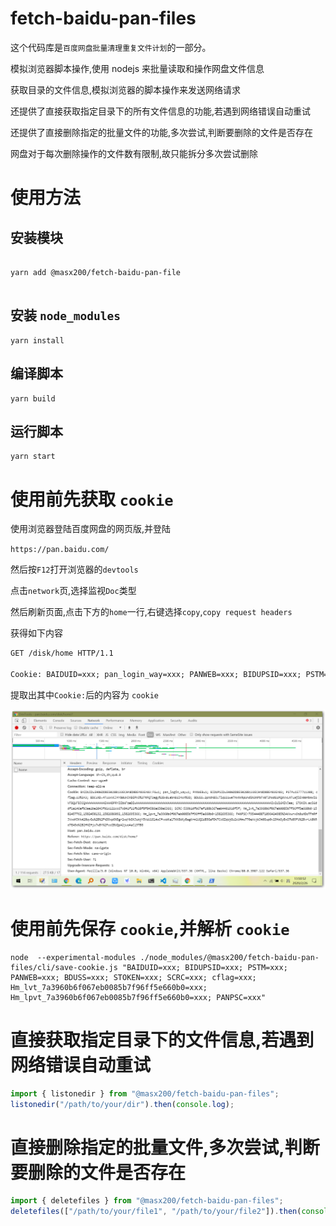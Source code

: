 # fetch-baidu-pan-files

这个代码库是`百度网盘批量清理重复文件计划`的一部分。

模拟浏览器脚本操作,使用 nodejs 来批量读取和操作网盘文件信息

获取目录的文件信息,模拟浏览器的脚本操作来发送网络请求

还提供了直接获取指定目录下的所有文件信息的功能,若遇到网络错误自动重试

还提供了直接删除指定的批量文件的功能,多次尝试,判断要删除的文件是否存在

网盘对于每次删除操作的文件数有限制,故只能拆分多次尝试删除

# 使用方法

## 安装模块

```shell

yarn add @masx200/fetch-baidu-pan-file


```

## 安装 `node_modules`

```shell
yarn install
```

## 编译脚本

```shell
yarn build
```

## 运行脚本

```shell
yarn start
```

# 使用前先获取 `cookie`

使用浏览器登陆百度网盘的网页版,并登陆

`https://pan.baidu.com/`

然后按`F12`打开浏览器的`devtools`

点击`network`页,选择监视`Doc`类型

然后刷新页面,点击下方的`home`一行,右键选择`copy`,`copy request headers`

获得如下内容

```txt
GET /disk/home HTTP/1.1

Cookie: BAIDUID=xxx; pan_login_way=xxx; PANWEB=xxx; BIDUPSID=xxx; PSTM=xxx; cflag=xxx; BDCLND=xxx; BDUSS=xxx; STOKEN=xxx; SCRC=xxx; Hm_lvt_7a3960b6f067eb0085b7f96ff5e660b0=xxx; Hm_lpvt_7a3960b6f067eb0085b7f96ff5e660b0=xxx; PANPSC=xxx

```

提取出其中`Cookie:`后的内容为 `cookie`

![./sshot-2020-02-26-[13-50-52].png](sshot-2020-02-26-%5B13-50-52%5D.png)

# 使用前先保存 `cookie`,并解析 `cookie`

```shell
node  --experimental-modules ./node_modules/@masx200/fetch-baidu-pan-files/cli/save-cookie.js "BAIDUID=xxx; BIDUPSID=xxx; PSTM=xxx; PANWEB=xxx; BDUSS=xxx; STOKEN=xxx; SCRC=xxx; cflag=xxx; Hm_lvt_7a3960b6f067eb0085b7f96ff5e660b0=xxx; Hm_lpvt_7a3960b6f067eb0085b7f96ff5e660b0=xxx; PANPSC=xxx"
```

# 直接获取指定目录下的文件信息,若遇到网络错误自动重试

```js
import { listonedir } from "@masx200/fetch-baidu-pan-files";
listonedir("/path/to/your/dir").then(console.log);
```

# 直接删除指定的批量文件,多次尝试,判断要删除的文件是否存在

```js
import { deletefiles } from "@masx200/fetch-baidu-pan-files";
deletefiles(["/path/to/your/file1", "/path/to/your/file2"]).then(console.log);
```
